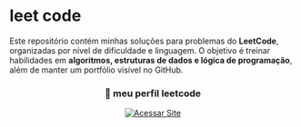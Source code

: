 # leet code

Este repositório contém minhas soluções para problemas do **LeetCode**, organizadas por nível de dificuldade e linguagem. O objetivo é treinar habilidades em **algoritmos, estruturas de dados e lógica de programação**, além de manter um portfólio visível no GitHub. <br>

<div align="center">

<h3>🚀 meu perfil leetcode</h3>

<a href="https://leetcode.com/u/ly_katana/">
  <img src="https://img.shields.io/badge/Acessar_Perfil-9831f7?style=for-the-badge&logo=google-chrome&logoColor=white" alt="Acessar Site">
</a>

</div>

